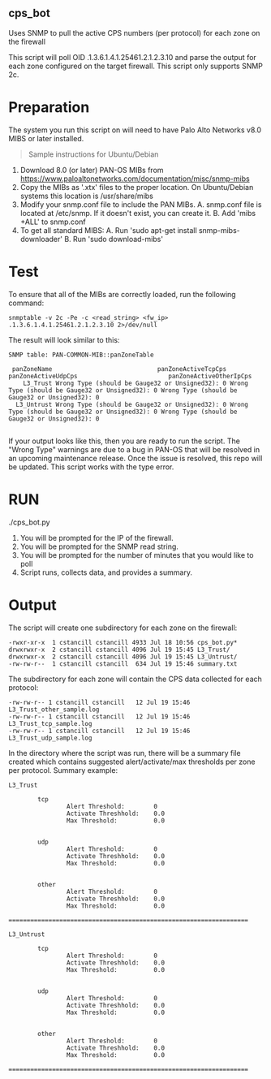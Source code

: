 ## cps_bot
Uses SNMP to pull the active CPS numbers (per protocol) for each zone on the firewall


This script will poll OID .1.3.6.1.4.1.25461.2.1.2.3.10 and parse the output for each zone configured on the target firewall. This script only supports SNMP 2c.

# Preparation

The system you run this script on will need to have Palo Alto Networks v8.0 MIBS or later installed.

> Sample instructions for Ubuntu/Debian
  1. Download 8.0 (or later) PAN-OS MIBs from https://www.paloaltonetworks.com/documentation/misc/snmp-mibs
  2. Copy the MIBs as '.xtx' files to the proper location. On Ubuntu/Debian systems this location is /usr/share/mibs
  3. Modify your snmp.conf file to include the PAN MIBs.
    A. snmp.conf file is located at /etc/snmp. If it doesn't exist, you can create it.
    B. Add 'mibs +ALL' to snmp.conf
  4. To get all standard MIBS: 
    A. Run 'sudo apt-get install snmp-mibs-downloader'
    B. Run 'sudo download-mibs'
    
# Test

To ensure that all of the MIBs are correctly loaded, run the following command:

```
snmptable -v 2c -Pe -c <read_string> <fw_ip> .1.3.6.1.4.1.25461.2.1.2.3.10 2>/dev/null
```

The result will look similar to this:

```
SNMP table: PAN-COMMON-MIB::panZoneTable

 panZoneName                             panZoneActiveTcpCps                             panZoneActiveUdpCps                         panZoneActiveOtherIpCps
    L3_Trust Wrong Type (should be Gauge32 or Unsigned32): 0 Wrong Type (should be Gauge32 or Unsigned32): 0 Wrong Type (should be Gauge32 or Unsigned32): 0
  L3_Untrust Wrong Type (should be Gauge32 or Unsigned32): 0 Wrong Type (should be Gauge32 or Unsigned32): 0 Wrong Type (should be Gauge32 or Unsigned32): 0
  
 ```
 
 If your output looks like this, then you are ready to run the script. The "Wrong Type" warnings are due to a bug in PAN-OS that will be resolved in an upcoming maintenance release. Once the issue is resolved, this repo will be updated. This script works with the type error.
 
 
 # RUN
 
./cps_bot.py


1. You will be prompted for the IP of the firewall.
2. You will be prompted for the SNMP read string.
3. You will be prompted for the number of minutes that you would like to poll
4. Script runs, collects data, and provides a summary.

# Output

The script will create one subdirectory for each zone on the firewall:

```
-rwxr-xr-x  1 cstancill cstancill 4933 Jul 18 10:56 cps_bot.py*
drwxrwxr-x  2 cstancill cstancill 4096 Jul 19 15:45 L3_Trust/
drwxrwxr-x  2 cstancill cstancill 4096 Jul 19 15:45 L3_Untrust/
-rw-rw-r--  1 cstancill cstancill  634 Jul 19 15:46 summary.txt
```
The subdirectory for each zone will contain the CPS data collected for each protocol:

```
-rw-rw-r-- 1 cstancill cstancill   12 Jul 19 15:46 L3_Trust_other_sample.log
-rw-rw-r-- 1 cstancill cstancill   12 Jul 19 15:46 L3_Trust_tcp_sample.log
-rw-rw-r-- 1 cstancill cstancill   12 Jul 19 15:46 L3_Trust_udp_sample.log
```

In the directory where the script was run, there will be a summary file created which contains suggested alert/activate/max thresholds per zone per protocol. Summary example:

```
L3_Trust

        tcp
                Alert Threshold:        0
                Activate Threshhold:    0.0
                Max Threshold:          0.0


        udp
                Alert Threshold:        0
                Activate Threshhold:    0.0
                Max Threshold:          0.0


        other
                Alert Threshold:        0
                Activate Threshhold:    0.0
                Max Threshold:          0.0

==================================================================

L3_Untrust

        tcp
                Alert Threshold:        0
                Activate Threshhold:    0.0
                Max Threshold:          0.0


        udp
                Alert Threshold:        0
                Activate Threshhold:    0.0
                Max Threshold:          0.0


        other
                Alert Threshold:        0
                Activate Threshhold:    0.0
                Max Threshold:          0.0

==================================================================
```
